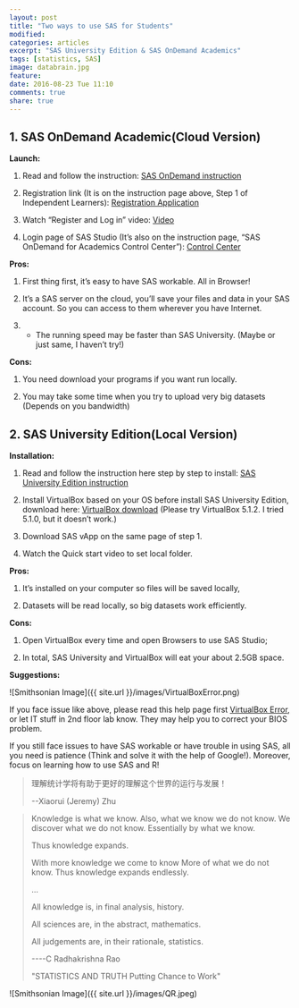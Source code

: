 ```yaml
---
layout: post
title: "Two ways to use SAS for Students"
modified:
categories: articles
excerpt: "SAS University Edition & SAS OnDemand Academics"
tags: [statistics, SAS]
image: databrain.jpg
feature: 
date: 2016-08-23 Tue 11:10
comments: true
share: true
---
```


## 1. SAS OnDemand Academic(Cloud Version)

**Launch:**

1. Read and follow the instruction: [SAS OnDemand instruction](http://support.sas.com/software/products/ondemand-academics/#s1=2) 

2. Registration link (It is on the instruction page above, Step 1 of Independent Learners): [Registration Application](https://odamid.oda.sas.com/SASODARegistration/)

3. Watch “Register and Log in” video: [Video](http://www.sas.com/apps/webnet/video-sharing.html?bcid=3794695462001)

4. Login page of SAS Studio (It’s also on the instruction page, “SAS OnDemand for Academics Control Center”): [Control Center](https://odamid.oda.sas.com/SASODAControlCenter)

**Pros:**

1. First thing first, it’s easy to have SAS workable. All in Browser! 

2. It’s a SAS server on the cloud, you’ll save your files and data in your SAS account. So you can access to them wherever you have Internet.  

3. * The running speed may be faster than SAS University. (Maybe or just same, I haven’t try!)

**Cons:**

1. You need download your programs if you want run locally. 

2. You may take some time when you try to upload very big datasets (Depends on you bandwidth)  

## 2. SAS University Edition(Local Version)

**Installation:**

1. Read and follow the instruction here step by step to install: [SAS University Edition instruction](http://www.sas.com/en_us/software/university-edition/download-software.html#windows)

2. Install VirtualBox based on your OS before install SAS University Edition, download here: [VirtualBox download](https://www.virtualbox.org/wiki/Download_Old_Builds_5_1) (Please try VirtualBox 5.1.2. I tried 5.1.0, but it doesn’t work.)

3. Download SAS vApp on the same page of step 1. 

4. Watch the Quick start video to set local folder. 

**Pros:**

1. It’s installed on your computer so files will be saved locally, 

2. Datasets will be read locally, so big datasets work efficiently.  

**Cons:**

1. Open VirtualBox every time and open Browsers to use SAS Studio; 

2. In total, SAS University and VirtualBox will eat your about 2.5GB space. 

**Suggestions:**

![Smithsonian Image]({{ site.url }}/images/VirtualBoxError.png)

If you face issue like above, please read this help page first [VirtualBox Error](http://support.sas.com/kb/46/250.html), or let IT stuff in 2nd floor lab know. They may help you to correct your BIOS problem. 


If you still face issues to have SAS workable or have trouble in using SAS, all you need is patience (Think and solve it with the help of Google!). Moreover, focus on learning how to use SAS and R!

> 理解统计学将有助于更好的理解这个世界的运行与发展！
>
> --Xiaorui (Jeremy) Zhu

> Knowledge is what we know.
> Also, what we know we do not know.
> We discover what we do not know. 
> Essentially by what we know. 
>
> Thus knowledge expands.
>
> With more knowledge we come to know
> More of what we do not know.
> Thus knowledge expands endlessly.
>
> ...
>
> All knowledge is, in final analysis, history.
>
> All sciences are, in the abstract, mathematics.
>
> All judgements are, in their rationale, statistics.
>
> ----C Radhakrishna Rao
>
> "STATISTICS AND TRUTH Putting Chance to Work"

![Smithsonian Image]({{ site.url }}/images/QR.jpeg)
